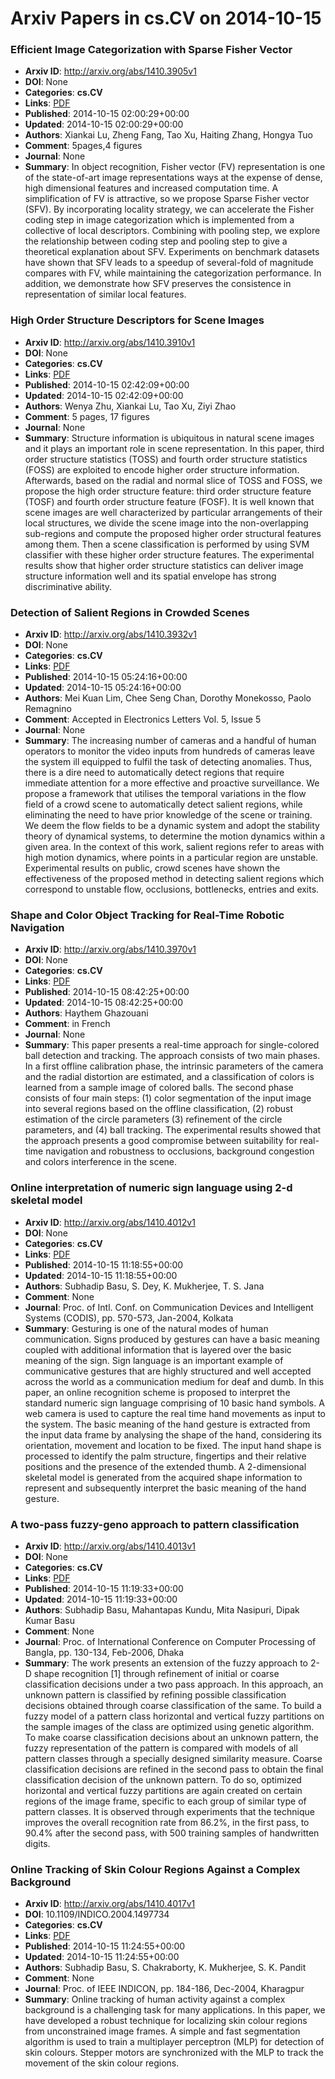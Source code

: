 # Arxiv Papers in cs.CV on 2014-10-15
### Efficient Image Categorization with Sparse Fisher Vector
- **Arxiv ID**: http://arxiv.org/abs/1410.3905v1
- **DOI**: None
- **Categories**: **cs.CV**
- **Links**: [PDF](http://arxiv.org/pdf/1410.3905v1)
- **Published**: 2014-10-15 02:00:29+00:00
- **Updated**: 2014-10-15 02:00:29+00:00
- **Authors**: Xiankai Lu, Zheng Fang, Tao Xu, Haiting Zhang, Hongya Tuo
- **Comment**: 5pages,4 figures
- **Journal**: None
- **Summary**: In object recognition, Fisher vector (FV) representation is one of the state-of-art image representations ways at the expense of dense, high dimensional features and increased computation time. A simplification of FV is attractive, so we propose Sparse Fisher vector (SFV). By incorporating locality strategy, we can accelerate the Fisher coding step in image categorization which is implemented from a collective of local descriptors. Combining with pooling step, we explore the relationship between coding step and pooling step to give a theoretical explanation about SFV. Experiments on benchmark datasets have shown that SFV leads to a speedup of several-fold of magnitude compares with FV, while maintaining the categorization performance. In addition, we demonstrate how SFV preserves the consistence in representation of similar local features.



### High Order Structure Descriptors for Scene Images
- **Arxiv ID**: http://arxiv.org/abs/1410.3910v1
- **DOI**: None
- **Categories**: **cs.CV**
- **Links**: [PDF](http://arxiv.org/pdf/1410.3910v1)
- **Published**: 2014-10-15 02:42:09+00:00
- **Updated**: 2014-10-15 02:42:09+00:00
- **Authors**: Wenya Zhu, Xiankai Lu, Tao Xu, Ziyi Zhao
- **Comment**: 5 pages, 17 figures
- **Journal**: None
- **Summary**: Structure information is ubiquitous in natural scene images and it plays an important role in scene representation. In this paper, third order structure statistics (TOSS) and fourth order structure statistics (FOSS) are exploited to encode higher order structure information. Afterwards, based on the radial and normal slice of TOSS and FOSS, we propose the high order structure feature: third order structure feature (TOSF) and fourth order structure feature (FOSF). It is well known that scene images are well characterized by particular arrangements of their local structures, we divide the scene image into the non-overlapping sub-regions and compute the proposed higher order structural features among them. Then a scene classification is performed by using SVM classifier with these higher order structure features. The experimental results show that higher order structure statistics can deliver image structure information well and its spatial envelope has strong discriminative ability.



### Detection of Salient Regions in Crowded Scenes
- **Arxiv ID**: http://arxiv.org/abs/1410.3932v1
- **DOI**: None
- **Categories**: **cs.CV**
- **Links**: [PDF](http://arxiv.org/pdf/1410.3932v1)
- **Published**: 2014-10-15 05:24:16+00:00
- **Updated**: 2014-10-15 05:24:16+00:00
- **Authors**: Mei Kuan Lim, Chee Seng Chan, Dorothy Monekosso, Paolo Remagnino
- **Comment**: Accepted in Electronics Letters Vol. 5, Issue 5
- **Journal**: None
- **Summary**: The increasing number of cameras and a handful of human operators to monitor the video inputs from hundreds of cameras leave the system ill equipped to fulfil the task of detecting anomalies. Thus, there is a dire need to automatically detect regions that require immediate attention for a more effective and proactive surveillance. We propose a framework that utilises the temporal variations in the flow field of a crowd scene to automatically detect salient regions, while eliminating the need to have prior knowledge of the scene or training. We deem the flow fields to be a dynamic system and adopt the stability theory of dynamical systems, to determine the motion dynamics within a given area. In the context of this work, salient regions refer to areas with high motion dynamics, where points in a particular region are unstable. Experimental results on public, crowd scenes have shown the effectiveness of the proposed method in detecting salient regions which correspond to unstable flow, occlusions, bottlenecks, entries and exits.



### Shape and Color Object Tracking for Real-Time Robotic Navigation
- **Arxiv ID**: http://arxiv.org/abs/1410.3970v1
- **DOI**: None
- **Categories**: **cs.CV**
- **Links**: [PDF](http://arxiv.org/pdf/1410.3970v1)
- **Published**: 2014-10-15 08:42:25+00:00
- **Updated**: 2014-10-15 08:42:25+00:00
- **Authors**: Haythem Ghazouani
- **Comment**: in French
- **Journal**: None
- **Summary**: This paper presents a real-time approach for single-colored ball detection and tracking. The approach consists of two main phases. In a first offline calibration phase, the intrinsic parameters of the camera and the radial distortion are estimated, and a classification of colors is learned from a sample image of colored balls. The second phase consists of four main steps: (1) color segmentation of the input image into several regions based on the offline classification, (2) robust estimation of the circle parameters (3) refinement of the circle parameters, and (4) ball tracking. The experimental results showed that the approach presents a good compromise between suitability for real-time navigation and robustness to occlusions, background congestion and colors interference in the scene.



### Online interpretation of numeric sign language using 2-d skeletal model
- **Arxiv ID**: http://arxiv.org/abs/1410.4012v1
- **DOI**: None
- **Categories**: **cs.CV**
- **Links**: [PDF](http://arxiv.org/pdf/1410.4012v1)
- **Published**: 2014-10-15 11:18:55+00:00
- **Updated**: 2014-10-15 11:18:55+00:00
- **Authors**: Subhadip Basu, S. Dey, K. Mukherjee, T. S. Jana
- **Comment**: None
- **Journal**: Proc. of Intl. Conf. on Communication Devices and Intelligent
  Systems (CODIS), pp. 570-573, Jan-2004, Kolkata
- **Summary**: Gesturing is one of the natural modes of human communication. Signs produced by gestures can have a basic meaning coupled with additional information that is layered over the basic meaning of the sign. Sign language is an important example of communicative gestures that are highly structured and well accepted across the world as a communication medium for deaf and dumb. In this paper, an online recognition scheme is proposed to interpret the standard numeric sign language comprising of 10 basic hand symbols. A web camera is used to capture the real time hand movements as input to the system. The basic meaning of the hand gesture is extracted from the input data frame by analysing the shape of the hand, considering its orientation, movement and location to be fixed. The input hand shape is processed to identify the palm structure, fingertips and their relative positions and the presence of the extended thumb. A 2-dimensional skeletal model is generated from the acquired shape information to represent and subsequently interpret the basic meaning of the hand gesture.



### A two-pass fuzzy-geno approach to pattern classification
- **Arxiv ID**: http://arxiv.org/abs/1410.4013v1
- **DOI**: None
- **Categories**: **cs.CV**
- **Links**: [PDF](http://arxiv.org/pdf/1410.4013v1)
- **Published**: 2014-10-15 11:19:33+00:00
- **Updated**: 2014-10-15 11:19:33+00:00
- **Authors**: Subhadip Basu, Mahantapas Kundu, Mita Nasipuri, Dipak Kumar Basu
- **Comment**: None
- **Journal**: Proc. of International Conference on Computer Processing of
  Bangla, pp. 130-134, Feb-2006, Dhaka
- **Summary**: The work presents an extension of the fuzzy approach to 2-D shape recognition [1] through refinement of initial or coarse classification decisions under a two pass approach. In this approach, an unknown pattern is classified by refining possible classification decisions obtained through coarse classification of the same. To build a fuzzy model of a pattern class horizontal and vertical fuzzy partitions on the sample images of the class are optimized using genetic algorithm. To make coarse classification decisions about an unknown pattern, the fuzzy representation of the pattern is compared with models of all pattern classes through a specially designed similarity measure. Coarse classification decisions are refined in the second pass to obtain the final classification decision of the unknown pattern. To do so, optimized horizontal and vertical fuzzy partitions are again created on certain regions of the image frame, specific to each group of similar type of pattern classes. It is observed through experiments that the technique improves the overall recognition rate from 86.2%, in the first pass, to 90.4% after the second pass, with 500 training samples of handwritten digits.



### Online Tracking of Skin Colour Regions Against a Complex Background
- **Arxiv ID**: http://arxiv.org/abs/1410.4017v1
- **DOI**: 10.1109/INDICO.2004.1497734
- **Categories**: **cs.CV**
- **Links**: [PDF](http://arxiv.org/pdf/1410.4017v1)
- **Published**: 2014-10-15 11:24:55+00:00
- **Updated**: 2014-10-15 11:24:55+00:00
- **Authors**: Subhadip Basu, S. Chakraborty, K. Mukherjee, S. K. Pandit
- **Comment**: None
- **Journal**: Proc. of IEEE INDICON, pp. 184-186, Dec-2004, Kharagpur
- **Summary**: Online tracking of human activity against a complex background is a challenging task for many applications. In this paper, we have developed a robust technique for localizing skin colour regions from unconstrained image frames. A simple and fast segmentation algorithm is used to train a multiplayer perceptron (MLP) for detection of skin colours. Stepper motors are synchronized with the MLP to track the movement of the skin colour regions.



